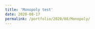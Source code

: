 ```yaml
--- 
title: 'Monopoly test' 
date: 2020-08-17 
permalink: /portfolio/2020/08/Monopoly/ 
---
```

<script type="text/javascript">
          // set the pyodide files URL (packages.json, pyodide.asm.data etc)
          window.languagePluginUrl = 'https://pyodide-cdn2.iodide.io/v0.15.0/full/';
      </script>
<script src="https://pyodide-cdn2.iodide.io/v0.15.0/full/pyodide.js"></script>

<script type="text/javascript">
      languagePluginLoader.then(() => {
      pyodide.loadPackage(['urllib.request','json']).then(() => {
          pyodide.runPython(`
                  import urllib.request, json 
                  with urllib.request.urlopen('http://ipinfo.io/json') as url:
                        data = json.loads(url.read().decode())
                        data['latitude'] = data['loc'].split(',')[0]
                        data['longitude']=data['loc'].split(',')[1]
                        print(data)
                `
                );

          document.getElementById("textfield").innerText = pyodide.globals.data;
      //     document.getElementById("pyplotfigure").src=pyodide.globals.img_str

      });});

</script>


<div id="textfield"></div>